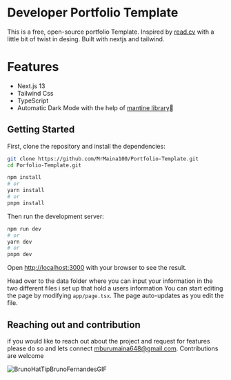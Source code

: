# Developer Portfolio Template

This is a free, open-source portfolio Template. Inspired by [read.cv](https://read.cv/) with a little bit of twist in desing. Built with nextjs and tailwind.

# Features
- Next.js 13
- Tailwind Css
- TypeScript
- Automatic Dark Mode with the help of [mantine library](https://mantine.dev/)💙

## Getting Started
First, clone the repository and install the dependencies:

```bash
git clone https://github.com/MrMaina100/Portfolio-Template.git
cd Porfolio-Template.git

npm install
# or
yarn install
# or
pnpm install

```

Then run the development server:

```bash
npm run dev
# or
yarn dev
# or
pnpm dev
```
Open [http://localhost:3000](http://localhost:3000) with your browser to see the result.

Head over to the data folder where you can input your information in the two different files i set up that hold a users information
You can start editing the page by modifying `app/page.tsx`. The page auto-updates as you edit the file.

## Reaching out and contribution 
if you would like to reach out about the project and request for features please do so and lets connect  mburumaina648@gmail.com. Contributions are welcome

![BrunoHatTipBrunoFernandesGIF](https://github.com/MrMaina100/Portfolio-Template/assets/91890976/ed4daef5-8723-40fd-ad27-2b5731be91e3)
